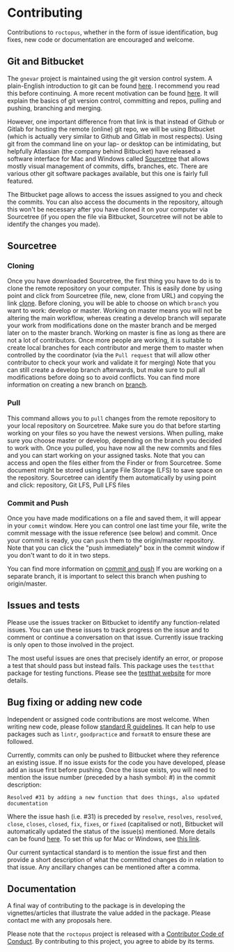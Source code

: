 # Contributing

Contributions to `roctopus`, 
whether in the form of issue identification, bug fixes, new code or documentation 
are encouraged and welcome.

## Git and Bitbucket

The `gnevar` project is maintained using the git version control system.
A plain-English introduction to git can be found [here](https://blog.red-badger.com/2016/11/29/gitgithub-in-plain-english).
I recommend you read this before continuing. 
A more recent motivation can be found [here](https://www.r-bloggers.com/2024/04/git-gud-version-control-best-practices/).
It will explain the basics of git version control, committing and repos, pulling and pushing,
branching and merging.

However, one important difference from that link is that 
instead of Github or Gitlab for hosting the remote (online) git repo,
we will be using Bitbucket (which is actually very similar to Github and Gitlab in most respects).
Using git from the command line on your lap- or desktop can be intimidating,
but helpfully Atlassian (the company behind Bitbucket) have released a software interface
for Mac and Windows called [Sourcetree](https://www.sourcetreeapp.com)
that allows mostly visual management of commits, diffs, branches, etc.
There are various other git software packages available, but this one is fairly full featured.

The Bitbucket page allows to access the issues assigned to you and check the commits.
You can also access the documents in the repository, altough this won't be necessary after you have
cloned it on your computer via Sourcetree (if you open the file via Bitbucket, Sourcetree will
not be able to identify the changes you made).

## Sourcetree

### Cloning
Once you have downloaded Sourcetree, the first thing you have to do is to 
clone the remote repository on your computer. 
This is easily done by using point and click from Sourcetree
(file, new, clone from URL) and copying the link [clone](https://lmodoux8@bitbucket.org/jhollway/gnevar.git).
Before cloning, you will be able to choose on which `branch` you want to work: 
develop or master. 
Working on master means you will not be altering the main workflow, whereas 
creating a develop branch will separate your work from modifications 
done on the master branch and be merged later on to the master branch.
Working on master is fine as long as there are not a lot of contributors. 
Once more people are working, it is suitable to create local branches for each 
contributor and merge them to master when controlled by the coordinator 
(via the `Pull request` that will allow other contributor to check your work 
and validate it for merging)
Note that you can still create a develop branch afterwards, 
but make sure to pull all modifications before doing so to avoid conflicts. 
You can find more information on creating a new branch on [branch](https://confluence.atlassian.com/sourcetreekb/branch-management-785325799.html). 

### Pull 
This command allows you to `pull` changes from the remote repository to your local repository on Sourcetree.
Make sure you do that before starting working on your files so you have the newest versions. 
When pulling, make sure you choose master or develop, 
depending on the branch you decided to work with. 
Once you pulled, you have now all the new commits and files and 
you can start working on your assigned tasks.
Note that you can access and open the files either from the Finder or from Sourcetree. 
Some document might be stored using Large File Storage (LFS) to save space on the repository. 
Sourcetree can identify them automatically by using point and click: 
repository, Git LFS, Pull LFS files

### Commit and Push
Once you have made modifications on a file and saved them, it will appear in your `commit` window. 
Here you can control one last time your file, write the commit message with the 
issue reference (see below) and commit. 
Once your commit is ready, you can `push` them to the origin/master repository.
Note that you can click the "push immediately" box in the commit window 
if you don't want to do it in two steps. 

You can find more information on [commit and push](https://confluence.atlassian.com/sourcetreekb/commit-push-and-pull-a-repository-on-sourcetree-785616067.html)
If you are working on a separate branch, 
it is important to select this branch when pushing to origin/master.

## Issues and tests

Please use the issues tracker on Bitbucket to identify any function-related issues.
You can use these issues to track progress on the issue and 
to comment or continue a conversation on that issue.
Currently issue tracking is only open to those involved in the project.

The most useful issues are ones that precisely identify an error,
or propose a test that should pass but instead fails.
This package uses the `testthat` package for testing functions.
Please see the [testthat website](https://testthat.r-lib.org) for more details.

## Bug fixing or adding new code

Independent or assigned code contributions are most welcome.
When writing new code, please follow 
[standard R guidelines](https://www.r-bloggers.com/🖊-r-coding-style-guide/). 
It can help to use packages such as `lintr`, `goodpractice` and `formatR` 
to ensure these are followed.

Currently, commits can only be pushed to Bitbucket where they reference an existing issue.
If no issue exists for the code you have developed, please add an issue first before pushing.
Once the issue exists, you will need to mention the issue number (preceded by a hash symbol: #)
in the commit description:

``` Resolved #31 by adding a new function that does things, also updated documentation ```

Where the issue hash (i.e. #31) is preceded by
`resolve`, `resolves`, `resolved`, `close`, `closes`, `closed`, `fix`, `fixes`, or `fixed`
(capitalised or not),
Bitbucket will automatically updated the status of the issue(s) mentioned.
More details can be found [here](https://confluence.atlassian.com/bitbucket/resolve-issues-automatically-when-users-push-code-221451126.html).
To set this up for Mac or Windows, see [this link](https://confluence.atlassian.com/sourcetreekb/link-to-bitbucket-issue-tracker-from-commits-296911608.html).

Our current syntactical standard is to mention the issue first and then 
provide a short description of what the committed changes do 
in relation to that issue.
Any ancillary changes can be mentioned after a comma.

## Documentation

A final way of contributing to the package is in developing the 
vignettes/articles that illustrate the value added in the package. 
Please contact me with any proposals here.

Please note that the `roctopus` project is released with a 
[Contributor Code of Conduct](CODE_OF_CONDUCT.md). 
By contributing to this project, you agree to abide by its terms.

